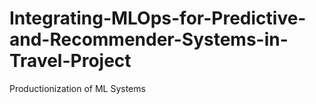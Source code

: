 # Integrating-MLOps-for-Predictive-and-Recommender-Systems-in-Travel-Project
Productionization of ML Systems
